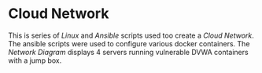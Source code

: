 # Cloud Network
This is series of *Linux* and *Ansible* scripts used too create a *Cloud Network*.
The ansible scripts were used to configure various docker containers.
The *Network Diagram* displays 4 servers running vulnerable DVWA containers with a jump box.

